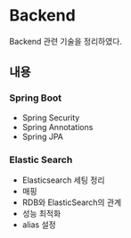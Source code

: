 # Backend
Backend 관련 기술을 정리하였다.
## 내용
### Spring Boot
* Spring Security
* Spring Annotations
* Spring JPA
### Elastic Search
* Elasticsearch 세팅 정리
* 매핑
* RDB와 ElasticSearch의 관계
* 성능 최적화
* alias 설정